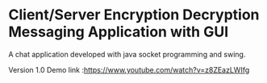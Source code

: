 # Client/Server Encryption Decryption Messaging Application with GUI
A chat application developed with java socket programming and swing.


Version 1.0 Demo link :https://www.youtube.com/watch?v=z8ZEazLWIfg
